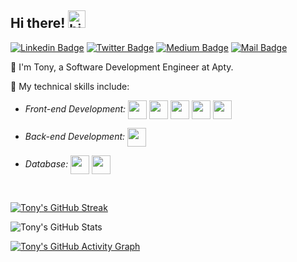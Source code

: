 ## **Hi there!** <img src="https://user-images.githubusercontent.com/1303154/88677602-1635ba80-d120-11ea-84d8-d263ba5fc3c0.gif" width="28px" alt="hi">

[![Linkedin Badge](https://img.shields.io/badge/-tonymike99-0077B5?style=flat&labelColor=0077B5&logo=linkedin&logoColor=white)](https://linkedin.com/in/tonymike99) [![Twitter Badge](https://img.shields.io/badge/-@tonymike07-5DA9DD?style=flat&labelColor=5DA9DD&logo=twitter&logoColor=white)](https://twitter.com/tonymike07) [![Medium Badge](https://img.shields.io/badge/-tonymike99-000000?style=flat&labelColor=000000&logo=medium&logoColor=white)](https://medium.com/@tonymike99/) [![Mail Badge](https://img.shields.io/badge/-tonymike99-c0392b?style=flat&labelColor=c0392b&logo=gmail&logoColor=white)](mailto:tonymike99@gmail.com)

📌 I'm Tony, a Software Development Engineer at Apty.

📌 My technical skills include:

-   _Front-end Development:_ <img align="center" height="30" src="https://img.icons8.com/color/144/000000/html-5.png"/> <img align="center" height="30" src="https://img.icons8.com/color/144/000000/css3.png"/> <img align="center" height="30" src="https://img.icons8.com/color/144/000000/javascript.png"/> <img align="center" height="30" src="https://img.icons8.com/color/48/000000/typescript.png"/> <img align="center" height="30" src="https://img.icons8.com/ultraviolet/480/000000/react.png"/>

-   _Back-end Development:_ <img align="center" height="30" src="https://user-images.githubusercontent.com/69760792/121766706-a67ec180-cb71-11eb-923d-69fc323bafa4.png"/>

-   _Database:_ <img align="center" height="30" src="https://img.icons8.com/color/48/000000/mongodb.png"/> <img align="center" height="30" src="https://img.icons8.com/color/48/000000/mysql-logo.png"/>

<br />

[![Tony's GitHub Streak](https://github-readme-streak-stats.herokuapp.com?user=tonymike99&theme=tokyonight&date_format=M%20j%5B%2C%20Y%5D)](https://git.io/streak-stats)

![Tony's GitHub Stats](https://github-readme-stats.vercel.app/api?username=tonymike99&show_icons=true&theme=tokyonight)

[![Tony's GitHub Activity Graph](https://activity-graph.herokuapp.com/graph?username=tonymike99&bg_color=1A1B27&color=70A5FD&line=70A5FD&point=70A5FD&area=true&hide_border=true)](https://github.com/ashutosh00710/github-readme-activity-graph)

<!--
**tonymike99/tonymike99** is a ✨ _special_ ✨ repository because its `README.md` (this file) appears on your GitHub profile.

Here are some ideas to get you started:

- 🔭 I’m currently working on ...
- 🌱 I’m currently learning ...
- 👯 I’m looking to collaborate on ...
- 🤔 I’m looking for help with ...
- 💬 Ask me about ...
- 📫 How to reach me: ...
- 😄 Pronouns: ...
- ⚡ Fun fact: ...
-->
